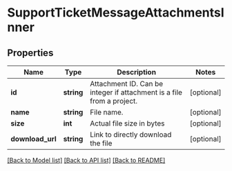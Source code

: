 # SupportTicketMessageAttachmentsInner

## Properties
Name | Type | Description | Notes
------------ | ------------- | ------------- | -------------
**id** | **string** | Attachment ID. Can be integer if attachment is a file from a project. | [optional] 
**name** | **string** | File name. | [optional] 
**size** | **int** | Actual file size in bytes | [optional] 
**download_url** | **string** | Link to directly download the file | [optional] 

[[Back to Model list]](../../README.md#documentation-for-models) [[Back to API list]](../../README.md#documentation-for-api-endpoints) [[Back to README]](../../README.md)

